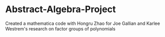 # Abstract-Algebra-Project
Created a mathematica code with Hongru Zhao for Joe Gallian and Karlee Westrem's research on factor groups of polynomials
